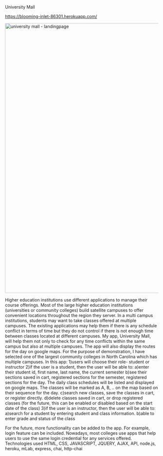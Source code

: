 University Mall

https://blooming-inlet-86301.herokuapp.com/

<img width="889" alt="university mall - landingpage" src="https://user-images.githubusercontent.com/34139675/38458457-94ecfb10-3a6c-11e8-942e-9b9263f5b70a.png">

Higher education institutions use different applications to manage their course offerings. Most of the large higher education institutions (universities or community colleges) build satellite campuses to offer convenient locations throughout the region they server. In a multi campus institutions, students may want to take classes offered at multiple campuses. The existing applications may help them if there is any schedule conflict in terms of time but they do not control if there is not enough time between classes located at different campuses. My app, University Mall, will help them not only to check for any time conflicts within the same campus but also at multiple campuses. The app will also display the routes for the day on google maps. For the purpose of demonstration, I have selected one of the largest community colleges in North Carolina which has multiple campuses.
In this app:
1)users will choose their role- student or instructor
2)if the user is a student, then the user will be able to:
a)enter their student id, first name, last name, the current semester
b)see their sections saved in cart, registered sections for the semester, registered sections for the day. The daily class schedules will be listed and displayed on google maps. The classes will be marked as A, B, .. on the map based on their sequence for the day.
c)search new classes, save the classes in cart, or register directly.
d)delete classes saved in cart, or drop registered classes (for the future, this can be enabled or disabled based on the start date of the class)
3)if the user is an instructor, then the user will be able to:
a)search for a student by entering student and class information.
b)able to enter grade and status of the class

For the future, more functionality can be added to the app. For example, login feature can be included. Nowadays, most colleges use apps that help users to use the same login credential for any services offered. 
Technologies used HTML, CSS, JAVASCRIPT, JQUERY, AJAX, API, node.js, heroku, mLab, express, chai, http-chai
